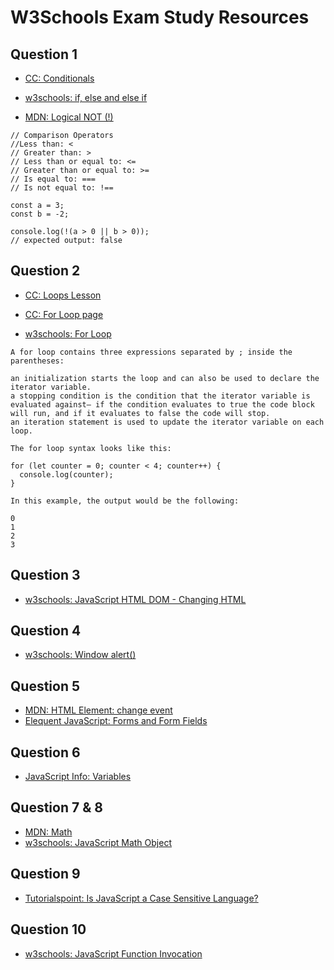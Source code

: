 # W3Schools Exam Study Resources

## Question 1

- [CC: Conditionals](https://www.codecademy.com/courses/introduction-to-javascript/lessons/control-flow/exercises/control-flow-intro)

- [w3schools: if, else and else if](https://www.w3schools.com/js/js_if_else.asp)

- [MDN: Logical NOT (!)](https://developer.mozilla.org/en-US/docs/Web/JavaScript/Reference/Operators/Logical_NOT)

```
// Comparison Operators
//Less than: <
// Greater than: >
// Less than or equal to: <=
// Greater than or equal to: >=
// Is equal to: ===
// Is not equal to: !==
```

```
const a = 3;
const b = -2;

console.log(!(a > 0 || b > 0));
// expected output: false
```

## Question 2

- [CC: Loops Lesson](https://www.codecademy.com/courses/introduction-to-javascript/lessons/loops/exercises/loops)

- [CC: For Loop page](https://www.codecademy.com/courses/introduction-to-javascript/lessons/loops/exercises/for-loop)

- [w3schools: For Loop](https://www.w3schools.com/js/js_loop_for.asp)

```
A for loop contains three expressions separated by ; inside the parentheses:

an initialization starts the loop and can also be used to declare the iterator variable.
a stopping condition is the condition that the iterator variable is evaluated against— if the condition evaluates to true the code block will run, and if it evaluates to false the code will stop.
an iteration statement is used to update the iterator variable on each loop.

The for loop syntax looks like this:

for (let counter = 0; counter < 4; counter++) {
  console.log(counter);
}

In this example, the output would be the following:

0
1
2
3
```

## Question 3

- [w3schools: JavaScript HTML DOM - Changing HTML](https://www.w3schools.com/js/js_htmldom_html.asp)

## Question 4

- [w3schools: Window alert()](https://www.w3schools.com/jsref/met_win_alert.asp)

## Question 5

- [MDN: HTML Element: change event](https://developer.mozilla.org/en-US/docs/Web/API/HTMLElement/change_event)
- [Elequent JavaScript: Forms and Form Fields](https://eloquentjavascript.net/2nd_edition/18_forms.html#)

## Question 6

- [JavaScript Info: Variables](https://javascript.info/variables)

## Question 7 & 8

- [MDN: Math](https://developer.mozilla.org/en-US/docs/Web/JavaScript/Reference/Global_Objects/Math)
- [w3schools: JavaScript Math Object](https://www.w3schools.com/js/js_math.asp)

## Question 9

- [Tutorialspoint: Is JavaScript a Case Sensitive Language?](https://www.tutorialspoint.com/Is-JavaScript-a-case-sensitive-language)

## Question 10

- [w3schools: JavaScript Function Invocation](https://www.w3schools.com/js/js_function_invocation.asp)
